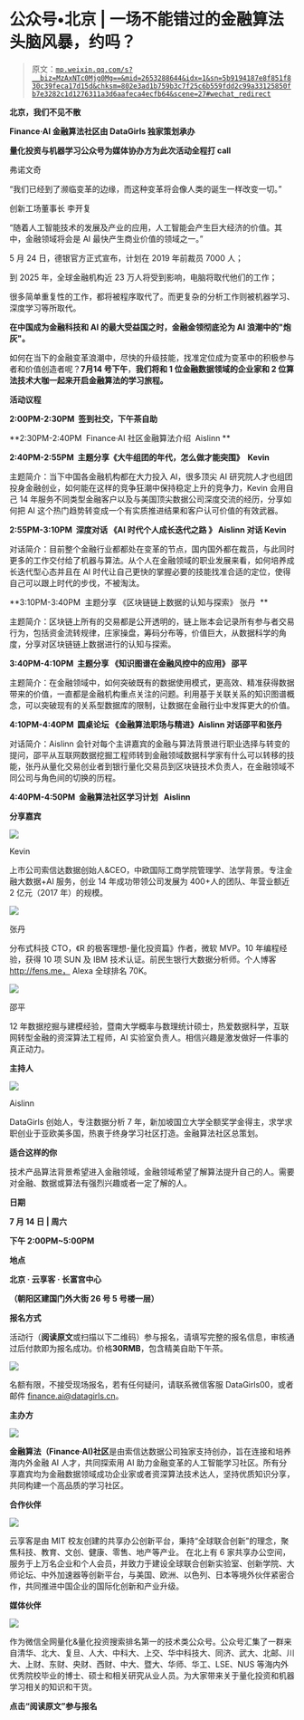 # 公众号•北京 | 一场不能错过的金融算法头脑风暴，约吗？

> 原文：[`mp.weixin.qq.com/s?__biz=MzAxNTc0Mjg0Mg==&mid=2653288644&idx=1&sn=5b9194187e8f851f830c39feca17d15d&chksm=802e3ad1b759b3c7f25c6b559fdd2c99a33125850fb7e3282c1d1276311a3d6aafeca4ecfb64&scene=27#wechat_redirect`](http://mp.weixin.qq.com/s?__biz=MzAxNTc0Mjg0Mg==&mid=2653288644&idx=1&sn=5b9194187e8f851f830c39feca17d15d&chksm=802e3ad1b759b3c7f25c6b559fdd2c99a33125850fb7e3282c1d1276311a3d6aafeca4ecfb64&scene=27#wechat_redirect)

**北京，我们不见不散**

**Finance·AI 金融算法社区由 DataGirls 独家策划承办**

**量化投资与机器学习公众号为媒体协办方为此次活动全程打 call**

弗诺文奇

“我们已经到了濒临变革的边缘，而这种变革将会像人类的诞生一样改变一切。”

创新工场董事长 李开复

“随着人工智能技术的发展及产业的应用，人工智能会产生巨大经济的价值。其中，金融领域将会是 AI 最快产生商业价值的领域之一。”

5 月 24 日，德银官方正式宣布，计划在 2019 年前裁员 7000 人；

到 2025 年，全球金融机构近 23 万人将受到影响，电脑将取代他们的工作；

很多简单重复性的工作，都将被程序取代了。而更复杂的分析工作则被机器学习、深度学习等所取代。

**在中国成为金融科技和 AI 的最大受益国之时，金融金领彻底沦为 AI 浪潮中的"炮灰"。**

如何在当下的金融变革浪潮中，尽快的升级技能，找准定位成为变革中的积极参与者和价值创造者呢？**7****月****14 号下午**，**我们将和 1 位金融数据领域的企业家和 2 位算法技术大咖一起来开启金融算法的学习旅程。**

**活动议程**

**2:00PM-2:30PM  签到社交，下午茶自助**

**2:30PM-2:40PM  Finance·AI 社区金融算法介绍  Aislinn **

**2:40PM-2:55PM  主题分享《大牛组团的年代，怎么做才能突围》  Kevin**

主题简介：当下中国各金融机构都在大力投入 AI，很多顶尖 AI 研究院人才也组团投身金融创业，如何能在这样的竞争狂潮中保持稳定上升的竞争力，Kevin 会用自己 14 年服务不同类型金融客户以及与美国顶尖数据公司深度交流的经历，分享如何把 AI 这个热门趋势转变成一个有实质推进结果和客户认可价值的有效武器。

**2:55PM-3:10PM  深度对话 《AI 时代个人成长迭代之路 》 Aislinn 对话 Kevin**

对话简介：目前整个金融行业都都处在变革的节点，国内国外都在裁员，与此同时更多的工作交付给了机器与算法。从个人在金融领域的职业发展来看，如何培养成长迭代型心态并且在 AI 时代让自己更快的掌握必要的技能找准合适的定位，使得自己可以跟上时代的步伐，不被淘汰。

**3:10PM-3:40PM  主题分享 《区块链链上数据的认知与探索》 张丹  **

主题简介：区块链上所有的交易都是公开透明的，链上账本会记录所有参与者交易行为，包括资金流转规律，庄家操盘，筹码分布等，价值巨大，从数据科学的角度，分享对区块链链上数据进行的认知与探索。

**3:40PM-4:10PM  主题分享 《知识图谱在金融风控中的应用》 邵平**

主题简介：在金融领域中，如何突破既有的数据使用模式，更高效、精准获得数据带来的价值，一直都是金融机构重点关注的问题。利用基于关联关系的知识图谱概念，可以突破现有的关系型数据库的限制，让数据在金融行业中发挥更大的价值。

**4:10PM-4:40PM  圆桌论坛 《金融算法职场与精进》Aislinn 对话邵平和张丹**

对话简介：Aislinn 会针对每个主讲嘉宾的金融与算法背景进行职业选择与转变的提问，邵平从互联网数据挖掘工程师转到金融领域数据科学家有什么可以转移的技能，张丹从量化交易创业者到银行量化交易员到区块链技术负责人，在金融领域不同公司与角色间的切换的历程。

**4:40PM-4:50PM  金融算法社区学习计划   Aislinn**

**分享嘉宾**

![](img/cc1c4b5b3e11c88aea48d241efe42c0b.png)

Kevin

上市公司索信达数据创始人&CEO，中欧国际工商学院管理学、法学背景。专注金融大数据+AI 服务，创业 14 年成功带领公司发展为 400+人的团队、年营业额近 2 亿元（2017 年）的规模。

![](img/07e02b1d3fe80702c13857221a9e5e25.png)

张丹

分布式科技 CTO，《R 的极客理想-量化投资篇》作者，微软 MVP。10 年编程经验，获得 10 项 SUN 及 IBM 技术认证。前民生银行大数据分析师。个人博客 http://fens.me， Alexa 全球排名 70K。

![](img/4a7376689485523c2fbb1186167c5256.png)

邵平

12 年数据挖掘与建模经验，暨南大学概率与数理统计硕士，热爱数据科学，互联网转型金融的资深算法工程师，AI 实验室负责人。相信兴趣是激发做好一件事的真正动力。

**主持人**

![](img/727106b404d3c46cfb0e59be8d3d27d3.png)

Aislinn

DataGirls 创始人，专注数据分析 7 年，新加坡国立大学全额奖学金得主，求学求职创业于亚欧美多国，热衷于终身学习社区打造。金融算法社区总策划。

**适合这样的你**

技术产品算法背景希望进入金融领域，金融领域希望了解算法提升自己的人。需要对金融、数据或算法有强烈兴趣或者一定了解的人。

**日期**

**7 月 14 日 | 周六**

**下午 2:00PM~5:00PM**

**地点** 

**北京 · 云享客 · 长富宫中心**

**（朝阳区建国门外大街 26 号 5 号楼一层）**

**报名方式**

活动行（**阅读原文**或扫描以下二维码）参与报名，请填写完整的报名信息，审核通过后付款即为报名成功。价格**30RMB**，包含精美自助下午茶。 

![](img/8d3fbc15786ad37a7d194a49fcf8b2d3.png)

名额有限，不接受现场报名，若有任何疑问，请联系微信客服 DataGirls00，或者邮件 finance.ai@datagirls.cn。

**主办方** 

![](img/269b12f010f6ea2407be8842fdeb7122.png)

**金融算法（Finance·AI)社区**是由索信达数据公司独家支持创办，旨在连接和培养海内外金融 AI 人才，共同探索用 AI 助力金融变革的人工智能学习社区。所有分享嘉宾均为金融数据领域成功企业家或者资深算法技术达人，坚持优质知识分享，共同构建一个高品质的学习社区。

**合作伙伴** 

![](img/8dd1cec82c964809f04d241456a815e0.png)

云享客是由 MIT 校友创建的共享办公创新平台，秉持“全球联合创新”的理念，聚焦科技、教育、文创、健康、零售、地产等产业。 在北上有 6 家共享办公空间，服务于上万名企业和个人会员，并致力于建设全球联合创新实验室、创新学院、大师论坛、中外加速器等创新平台，与美国、欧洲、以色列、日本等境外伙伴紧密合作，共同推进中国企业的国际化创新和产业升级。

**媒体伙伴** 

![](img/11e5852c3cad9fffd8b7084f2c431966.png)

作为微信全网量化&量化投资搜索排名第一的技术类公众号。公众号汇集了一群来自清华、北大、复旦、人大、中科大、上交、华中科技大、同济、武大、北邮、川大、上财、东财、央财、西财、中大、暨大、华师、华工、LSE、NUS 等海内外优秀院校毕业的博士、硕士和相关研究从业人员。为大家带来关于量化投资和机器学习相关的知识和干货。

**点击“****阅读原文****”参与报名**